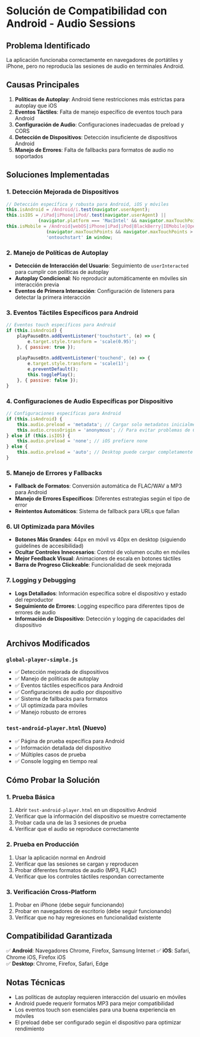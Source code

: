# Solución de Compatibilidad con Android - Audio Sessions

## Problema Identificado
La aplicación funcionaba correctamente en navegadores de portátiles y iPhone, pero no reproducía las sesiones de audio en terminales Android.

## Causas Principales
1. **Políticas de Autoplay**: Android tiene restricciones más estrictas para autoplay que iOS
2. **Eventos Táctiles**: Falta de manejo específico de eventos touch para Android
3. **Configuración de Audio**: Configuraciones inadecuadas de preload y CORS
4. **Detección de Dispositivos**: Detección insuficiente de dispositivos Android
5. **Manejo de Errores**: Falta de fallbacks para formatos de audio no soportados

## Soluciones Implementadas

### 1. Detección Mejorada de Dispositivos
```javascript
// Detección específica y robusta para Android, iOS y móviles
this.isAndroid = /Android/i.test(navigator.userAgent);
this.isIOS = /iPad|iPhone|iPod/.test(navigator.userAgent) || 
            (navigator.platform === 'MacIntel' && navigator.maxTouchPoints > 0);
this.isMobile = /Android|webOS|iPhone|iPad|iPod|BlackBerry|IEMobile|Opera Mini/i.test(navigator.userAgent) ||
               (navigator.maxTouchPoints && navigator.maxTouchPoints > 0) ||
               'ontouchstart' in window;
```

### 2. Manejo de Políticas de Autoplay
- **Detección de Interacción del Usuario**: Seguimiento de `userInteracted` para cumplir con políticas de autoplay
- **Autoplay Condicional**: No reproducir automáticamente en móviles sin interacción previa
- **Eventos de Primera Interacción**: Configuración de listeners para detectar la primera interacción

### 3. Eventos Táctiles Específicos para Android
```javascript
// Eventos touch específicos para Android
if (this.isAndroid) {
    playPauseBtn.addEventListener('touchstart', (e) => {
        e.target.style.transform = 'scale(0.95)';
    }, { passive: true });
    
    playPauseBtn.addEventListener('touchend', (e) => {
        e.target.style.transform = 'scale(1)';
        e.preventDefault();
        this.togglePlay();
    }, { passive: false });
}
```

### 4. Configuraciones de Audio Específicas por Dispositivo
```javascript
// Configuraciones específicas para Android
if (this.isAndroid) {
    this.audio.preload = 'metadata'; // Cargar solo metadatos inicialmente
    this.audio.crossOrigin = 'anonymous'; // Para evitar problemas de CORS
} else if (this.isIOS) {
    this.audio.preload = 'none'; // iOS prefiere none
} else {
    this.audio.preload = 'auto'; // Desktop puede cargar completamente
}
```

### 5. Manejo de Errores y Fallbacks
- **Fallback de Formatos**: Conversión automática de FLAC/WAV a MP3 para Android
- **Manejo de Errores Específicos**: Diferentes estrategias según el tipo de error
- **Reintentos Automáticos**: Sistema de fallback para URLs que fallan

### 6. UI Optimizada para Móviles
- **Botones Más Grandes**: 44px en móvil vs 40px en desktop (siguiendo guidelines de accesibilidad)
- **Ocultar Controles Innecesarios**: Control de volumen oculto en móviles
- **Mejor Feedback Visual**: Animaciones de escala en botones táctiles
- **Barra de Progreso Clickeable**: Funcionalidad de seek mejorada

### 7. Logging y Debugging
- **Logs Detallados**: Información específica sobre el dispositivo y estado del reproductor
- **Seguimiento de Errores**: Logging específico para diferentes tipos de errores de audio
- **Información de Dispositivo**: Detección y logging de capacidades del dispositivo

## Archivos Modificados

### `global-player-simple.js`
- ✅ Detección mejorada de dispositivos
- ✅ Manejo de políticas de autoplay
- ✅ Eventos táctiles específicos para Android
- ✅ Configuraciones de audio por dispositivo
- ✅ Sistema de fallbacks para formatos
- ✅ UI optimizada para móviles
- ✅ Manejo robusto de errores

### `test-android-player.html` (Nuevo)
- ✅ Página de prueba específica para Android
- ✅ Información detallada del dispositivo
- ✅ Múltiples casos de prueba
- ✅ Console logging en tiempo real

## Cómo Probar la Solución

### 1. Prueba Básica
1. Abrir `test-android-player.html` en un dispositivo Android
2. Verificar que la información del dispositivo se muestre correctamente
3. Probar cada una de las 3 sesiones de prueba
4. Verificar que el audio se reproduce correctamente

### 2. Prueba en Producción
1. Usar la aplicación normal en Android
2. Verificar que las sesiones se cargan y reproducen
3. Probar diferentes formatos de audio (MP3, FLAC)
4. Verificar que los controles táctiles respondan correctamente

### 3. Verificación Cross-Platform
1. Probar en iPhone (debe seguir funcionando)
2. Probar en navegadores de escritorio (debe seguir funcionando)
3. Verificar que no hay regresiones en funcionalidad existente

## Compatibilidad Garantizada

✅ **Android**: Navegadores Chrome, Firefox, Samsung Internet
✅ **iOS**: Safari, Chrome iOS, Firefox iOS  
✅ **Desktop**: Chrome, Firefox, Safari, Edge

## Notas Técnicas

- Las políticas de autoplay requieren interacción del usuario en móviles
- Android puede requerir formatos MP3 para mejor compatibilidad
- Los eventos touch son esenciales para una buena experiencia en móviles
- El preload debe ser configurado según el dispositivo para optimizar rendimiento
